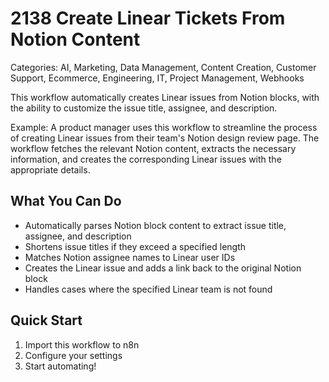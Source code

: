 # 2138 Create Linear Tickets From Notion Content

Categories: AI, Marketing, Data Management, Content Creation, Customer Support, Ecommerce, Engineering, IT, Project Management, Webhooks

This workflow automatically creates Linear issues from Notion blocks, with the ability to customize the issue title, assignee, and description.

Example: A product manager uses this workflow to streamline the process of creating Linear issues from their team's Notion design review page. The workflow fetches the relevant Notion content, extracts the necessary information, and creates the corresponding Linear issues with the appropriate details.

## What You Can Do
- Automatically parses Notion block content to extract issue title, assignee, and description
- Shortens issue titles if they exceed a specified length
- Matches Notion assignee names to Linear user IDs
- Creates the Linear issue and adds a link back to the original Notion block
- Handles cases where the specified Linear team is not found

## Quick Start
1. Import this workflow to n8n
2. Configure your settings
3. Start automating!


